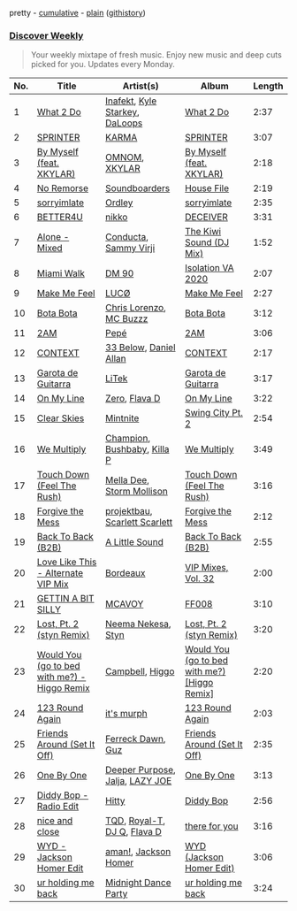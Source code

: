pretty - [cumulative](/playlists/cumulative/Discover%20Weekly.md) - [plain](/playlists/plain/37i9dQZEVXcERLiUqU2pJX) ([githistory](https://github.githistory.xyz/vitokorn/spotify-playlist-archive/blob/master/playlists/plain/37i9dQZEVXcERLiUqU2pJX))
### [Discover Weekly](https://open.spotify.com/playlist/37i9dQZEVXcERLiUqU2pJX)

> Your weekly mixtape of fresh music. Enjoy new music and deep cuts picked for you. Updates every Monday.

| No. | Title | Artist(s) | Album | Length |
|---|---|---|---|---|
| 1 | [What 2 Do](https://open.spotify.com/track/7qbCfhk0qcrUKMGhUbyFdJ) | [Inafekt](https://open.spotify.com/artist/44ixlcp2r9IHhFqGdcFjOz), [Kyle Starkey](https://open.spotify.com/artist/1crvHImsszKXTJr4wsOPhe), [DaLoops](https://open.spotify.com/artist/309hwGGuwU8SeipNuGNhqn) | [What 2 Do](https://open.spotify.com/album/4qktc8siKG4BCTUOrFX4Po) | 2:37 |
| 2 | [SPRINTER](https://open.spotify.com/track/4KLPZfyMkOkJTCZ4i3luha) | [KARMA](https://open.spotify.com/artist/2CbSXiRcLCT8xjNeoebez9) | [SPRINTER](https://open.spotify.com/album/1LrwZakIRGBHovLTDBCQSj) | 3:07 |
| 3 | [By Myself (feat. XKYLAR)](https://open.spotify.com/track/6aA1acXyys7qbWxObLbwjj) | [OMNOM](https://open.spotify.com/artist/3PYRXP25JcbqhvNaJYcnWy), [XKYLAR](https://open.spotify.com/artist/0wel071ci7nqjnNT0ywKWq) | [By Myself (feat. XKYLAR)](https://open.spotify.com/album/0Wyj5CPSohAec06LavTbTh) | 2:18 |
| 4 | [No Remorse](https://open.spotify.com/track/4B8dW0fsRrN57yunOzplcs) | [Soundboarders](https://open.spotify.com/artist/3H9Xw9EYUJ2OctoEoNfbDf) | [House File](https://open.spotify.com/album/363VlR4bJlqPHw1wx3QB7U) | 2:19 |
| 5 | [sorryimlate](https://open.spotify.com/track/4Ri0FsZdmSmnMUQKmwBrXO) | [Ordley](https://open.spotify.com/artist/7iytrtzbCdACF9euDDHfiD) | [sorryimlate](https://open.spotify.com/album/4gvLG8xFUqsVL6HjE8BuMC) | 2:35 |
| 6 | [BETTER4U](https://open.spotify.com/track/71mh0Jiw6oJrUndhwWyqVi) | [nikko](https://open.spotify.com/artist/5fEybpxnFCsR5r5UeyEFiq) | [DECEIVER](https://open.spotify.com/album/18aOMxqx37HVyuUDOJYV7T) | 3:31 |
| 7 | [Alone - Mixed](https://open.spotify.com/track/6uCcdUtPyJjggZektwENRi) | [Conducta](https://open.spotify.com/artist/1lMcg4Y7nW5hHgIVsN9Shn), [Sammy Virji](https://open.spotify.com/artist/1GuqTQbuixFHD6eBkFwVcb) | [The Kiwi Sound (DJ Mix)](https://open.spotify.com/album/6vJ5kjSmxUvdxBhQS2Cigl) | 1:52 |
| 8 | [Miami Walk](https://open.spotify.com/track/6M1gKJ33b93yzwScug8kDK) | [DM 90](https://open.spotify.com/artist/7pVTLdf8j65BYsLYmIuesd) | [Isolation VA 2020](https://open.spotify.com/album/4UqGRYIiN1P0LwqAPhDmjv) | 2:07 |
| 9 | [Make Me Feel](https://open.spotify.com/track/7juqS7eOvlihI4v2GWQ4SY) | [LUCØ](https://open.spotify.com/artist/7AZz7NIZYmsop1ipI6009w) | [Make Me Feel](https://open.spotify.com/album/2HuBsliAbHg9C84NQfj0sY) | 2:27 |
| 10 | [Bota Bota](https://open.spotify.com/track/6btglV5XNwzpOtDmOclBwI) | [Chris Lorenzo](https://open.spotify.com/artist/7tm9Tuc70geXOOyKhtZHIj), [MC Buzzz](https://open.spotify.com/artist/2z8dSH4TMRViQh4QjqrDYv) | [Bota Bota](https://open.spotify.com/album/3rDua1ydCeXjqOfO0pR2BV) | 3:12 |
| 11 | [2AM](https://open.spotify.com/track/0UnfBaTe7SjstnF5pZ488T) | [Pepé](https://open.spotify.com/artist/5Z4OIeXWXn0UMTPe8JL0Cx) | [2AM](https://open.spotify.com/album/0EGtk8cOVn7UhFClnpvDzf) | 3:06 |
| 12 | [CONTEXT](https://open.spotify.com/track/209naSvFNpkDmJGZ8pVoZ5) | [33 Below](https://open.spotify.com/artist/4tMIsBBR8M0PsorDf0mNEz), [Daniel Allan](https://open.spotify.com/artist/5JQ1XqKJ2Art01rF4tu1Ra) | [CONTEXT](https://open.spotify.com/album/38gQnVVwncSqxJ4msdAvwy) | 2:17 |
| 13 | [Garota de Guitarra](https://open.spotify.com/track/1k3c1NwwGJlOVT9uWmKOz6) | [LiTek](https://open.spotify.com/artist/38UNDmwOPDx9LI028z8Bcw) | [Garota de Guitarra](https://open.spotify.com/album/2IPibo9JtZOfdNIVGoXRSK) | 3:17 |
| 14 | [On My Line](https://open.spotify.com/track/3Y5iyIB6OVvhybwGoE9mGv) | [Zero](https://open.spotify.com/artist/6ocDQwCTkVro3cmejcF1DH), [Flava D](https://open.spotify.com/artist/682SntJ7VKoFfssPfDAmDZ) | [On My Line](https://open.spotify.com/album/63hVrszqSChih5vJ18lquM) | 3:22 |
| 15 | [Clear Skies](https://open.spotify.com/track/3oPt3jaXwZj5vMfBQReceD) | [Mintnite](https://open.spotify.com/artist/2dVSvPGXXJBWKlG82Ov2r6) | [Swing City Pt. 2](https://open.spotify.com/album/7EDGl37L62GOgGBzDvKjzY) | 2:54 |
| 16 | [We Multiply](https://open.spotify.com/track/726EjFaiMKvX34tOpnbqSP) | [Champion](https://open.spotify.com/artist/3cHya45cxGzLYIPg2LRCCR), [Bushbaby](https://open.spotify.com/artist/6YYg4TQoF8cp50IuM2vU4C), [Killa P](https://open.spotify.com/artist/0yZqTQF0ULKX2gFE6fBHXZ) | [We Multiply](https://open.spotify.com/album/3WxoCgsKhjoRRIgaTfctaO) | 3:49 |
| 17 | [Touch Down (Feel The Rush)](https://open.spotify.com/track/7KH2YG1vKtZurTuRg3n19l) | [Mella Dee](https://open.spotify.com/artist/2iT8KIetokMHRjhj8dJuNn), [Storm Mollison](https://open.spotify.com/artist/6GOV6moAmOS8qzIEvjKoVC) | [Touch Down (Feel The Rush)](https://open.spotify.com/album/6NbkKbATuGjI6E5vKtYCHI) | 3:16 |
| 18 | [Forgive the Mess](https://open.spotify.com/track/3Tlxa2PYPf62wG7LB30bXA) | [projektbau](https://open.spotify.com/artist/6zMFuvc7I8OgPAJj9jhSd4), [Scarlett Scarlett](https://open.spotify.com/artist/2V2a7PYesIC4H4gCGXXTNL) | [Forgive the Mess](https://open.spotify.com/album/25OoOIi0njICSxTopZfgo3) | 2:12 |
| 19 | [Back To Back (B2B)](https://open.spotify.com/track/0Ax0rAJqWrwJ7Tyib3dvUb) | [A Little Sound](https://open.spotify.com/artist/1Jv2F8VFJsSr2XKte0vpbQ) | [Back To Back (B2B)](https://open.spotify.com/album/6bSMeMnzgxWncuRlL80p3s) | 2:55 |
| 20 | [Love Like This - Alternate VIP Mix](https://open.spotify.com/track/3bQTClR1mgnDQyPhSyHq9W) | [Bordeaux](https://open.spotify.com/artist/0CXJQ1649Bgl3p0VtpMnUi) | [VIP Mixes, Vol. 32](https://open.spotify.com/album/63NkMzkmd5O4AGj2L6TXjv) | 2:00 |
| 21 | [GETTIN A BIT SILLY](https://open.spotify.com/track/0ojI6PkdXmDczP6clw6F4i) | [MCAVOY](https://open.spotify.com/artist/56BzXMD3vGnej76QC5FivB) | [FF008](https://open.spotify.com/album/3AKxaoakfQzECzHxKcz7rc) | 3:10 |
| 22 | [Lost, Pt. 2 (styn Remix)](https://open.spotify.com/track/4gxZoInPTwceAxSXEi0pKk) | [Neema Nekesa](https://open.spotify.com/artist/3hkQvRtfUiRaZRK3gBsIOI), [Styn](https://open.spotify.com/artist/0vTPGCQGp2pkRUCXF8gEXd) | [Lost, Pt. 2 (styn Remix)](https://open.spotify.com/album/3hocU2uT5jz25QSp0RscYZ) | 3:20 |
| 23 | [Would You (go to bed with me?) - Higgo Remix](https://open.spotify.com/track/3RCo1UUIco88aAqti0wAne) | [Campbell](https://open.spotify.com/artist/5udgXJYWwK7cchnPSKqEkK), [Higgo](https://open.spotify.com/artist/0f1qSxprIDtLaJfIaEJb64) | [Would You (go to bed with me?) [Higgo Remix]](https://open.spotify.com/album/45VgSS9Nr1mYSjX7JKsIo5) | 2:20 |
| 24 | [123 Round Again](https://open.spotify.com/track/5BOX5D958PRwNNpEkYg5QE) | [it's murph](https://open.spotify.com/artist/3zW0xazqnHoq9QV9zBROVC) | [123 Round Again](https://open.spotify.com/album/3lU4CldHLg8gjYGKTnwWuV) | 2:03 |
| 25 | [Friends Around (Set It Off)](https://open.spotify.com/track/02jOuqt9tjSlAP7xPiW7ej) | [Ferreck Dawn](https://open.spotify.com/artist/3cnAJv9gydgm52KFIsdvO8), [Guz](https://open.spotify.com/artist/2T86EVnDCP64EaVKRXIcRx) | [Friends Around (Set It Off)](https://open.spotify.com/album/162dFJsHE63Hs7do2jbTZm) | 2:35 |
| 26 | [One By One](https://open.spotify.com/track/799OFBnaXFuFbU6sWg3Ws3) | [Deeper Purpose](https://open.spotify.com/artist/10Bo1ofGMWr6hFD7OM7W7r), [Jalja](https://open.spotify.com/artist/2KgiNo5JQEyIQdGv2Wyh4R), [LAZY JOE](https://open.spotify.com/artist/2PcuyeRKmfMMtq4dyxI43H) | [One By One](https://open.spotify.com/album/03DWHMgCCdRB1ikBMipXtK) | 3:13 |
| 27 | [Diddy Bop - Radio Edit](https://open.spotify.com/track/4AMNrasiy8TtifrCQMpVgQ) | [Hitty](https://open.spotify.com/artist/5ihFvuv44N5h6eYxLyftBi) | [Diddy Bop](https://open.spotify.com/album/5zWjSwdgpicwoFTasvrjDG) | 2:56 |
| 28 | [nice and close](https://open.spotify.com/track/7jnu9PngfgG0vBgXBotHF3) | [TQD](https://open.spotify.com/artist/4VUDd8QHsZm8qSVUsAhCFG), [Royal-T](https://open.spotify.com/artist/0Eob3oXbs3eny5yHhM2QeW), [DJ Q](https://open.spotify.com/artist/7dDPt2xIGymSDddx80OfF1), [Flava D](https://open.spotify.com/artist/682SntJ7VKoFfssPfDAmDZ) | [there for you](https://open.spotify.com/album/3UsuFRhMhDs0JzCVc8Onw7) | 3:16 |
| 29 | [WYD - Jackson Homer Edit](https://open.spotify.com/track/5WstB8qvWGVboK8Uiss0wl) | [aman!](https://open.spotify.com/artist/1Z24qT6c1XoK6I0Ns0sNcN), [Jackson Homer](https://open.spotify.com/artist/0W9bMhPWFmnO2u2ejaVDlC) | [WYD (Jackson Homer Edit)](https://open.spotify.com/album/7y9pgB8spYOaK5foCyAoAq) | 3:06 |
| 30 | [ur holding me back](https://open.spotify.com/track/5p1EgyrVKg13UAwHT9pFVM) | [Midnight Dance Party](https://open.spotify.com/artist/27CcPFsy79qUbXjqWSDkjj) | [ur holding me back](https://open.spotify.com/album/4rbC6oZHbvfdmyHW7ZjJXU) | 3:24 |